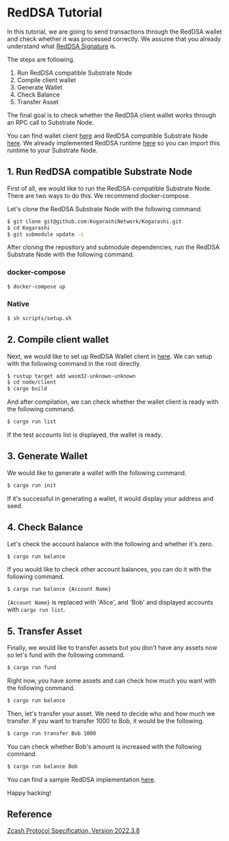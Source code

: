# RedDSA Tutorial

In this tutorial, we are going to send transactions through the RedDSA wallet and check whether it was processed correctly. We assume that you already understand what [RedDSA Signature](../technical/reddsa_signature.md) is.

The steps are following.

1. Run RedDSA compatible Substrate Node
2. Compile client wallet
3. Generate Wallet
4. Check Balance
5. Transfer Asset

The final goal is to check whether the RedDSA client wallet works through an RPC call to Substrate Node.

You can find wallet client [here](https://github.com/KogarashiNetwork/Kogarashi/tree/master/node/client) and RedDSA compatible Substrate Node [here](https://github.com/KogarashiNetwork/zksubstrate).
We already implemented RedDSA runtime [here](https://github.com/KogarashiNetwork/Kogarashi/tree/master/zkruntime) so you can import this runtime to your Substrate Node.

## 1. Run RedDSA compatible Substrate Node

First of all, we would like to run the RedDSA-compatible Substrate Node. There are two ways to do this. We recommend docker-compose.

Let's clone the RedDSA Substrate Node with the following command.

```sh
$ git clone git@github.com:KogarashiNetwork/Kogarashi.git
$ cd Kogarashi
$ git submodule update -i
```

After cloning the repository and submodule dependencies, run the RedDSA Substrate Node with the following command.

### docker-compose

```sh
$ docker-compose up
```

### Native

```sh
$ sh scripts/setup.sh
```

## 2. Compile client wallet

Next, we would like to set up RedDSA Wallet client in [here](https://github.com/KogarashiNetwork/Kogarashi/tree/master/node/client). We can setup with the following command in the root directly.

```sh
$ rustup target add wasm32-unknown-unknown
$ cd node/client
$ cargo build
```

And after compilation, we can check whether the wallet client is ready with the following command.

```sh
$ cargo run list
```

If the test accounts list is displayed, the wallet is ready.

## 3. Generate Wallet

We would like to generate a wallet with the following command.

```sh
$ cargo run init
```

If it's successful in generating a wallet, it would display your address and seed.

## 4. Check Balance

Let's check the account balance with the following and whether it's zero.

```sh
$ cargo run balance
```

If you would like to check other account balances, you can do it with the following command.

```sh
$ cargo run balance {Account Name}
```

`{Account Name}` is replaced with 'Alice', and 'Bob' and displayed accounts with `cargo run list`.

## 5. Transfer Asset

Finally, we would like to transfer assets but you don't have any assets now so let's fund with the following command.

```sh
$ cargo run fund
```

Right now, you have some assets and can check how much you want with the following command.

```sh
$ cargo run balance
```

Then, let's transfer your asset. We need to decide who and how much we transfer. If you want to transfer 1000 to Bob, it would be the following.

```sh
$ cargo run transfer Bob 1000
```

You can check whether Bob's amount is increased with the following command.

```sh
$ cargo run balance Bob
```

You can find a sample RedDSA implementation [here](https://github.com/KogarashiNetwork/Kogarashi/blob/master/node/client/src/rpc/extrinsic.rs).

Happy hacking!

## Reference

[Zcash Protocol Specification, Version 2022.3.8](https://zips.z.cash/protocol/protocol.pdf#page=90)
